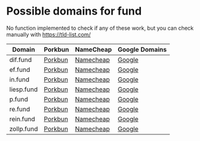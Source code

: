 # Possible domains for fund

No function implemented to check if any of these work, but you can check manually with https://tld-list.com/

| Domain | Porkbun | NameCheap | Google Domains |
|---|---|---|---|
| dif.fund | [Porkbun](https://porkbun.com/checkout/search?prb=e814663da1&tlds=&idnLanguage=&search=search&q=dif.fund) | [Namecheap](https://www.namecheap.com/domains/registration/results/?domain=dif.fund) | [Google](https://domains.google.com/registrar/search?searchTerm=dif.fund) |
| ef.fund | [Porkbun](https://porkbun.com/checkout/search?prb=e814663da1&tlds=&idnLanguage=&search=search&q=ef.fund) | [Namecheap](https://www.namecheap.com/domains/registration/results/?domain=ef.fund) | [Google](https://domains.google.com/registrar/search?searchTerm=ef.fund) |
| in.fund | [Porkbun](https://porkbun.com/checkout/search?prb=e814663da1&tlds=&idnLanguage=&search=search&q=in.fund) | [Namecheap](https://www.namecheap.com/domains/registration/results/?domain=in.fund) | [Google](https://domains.google.com/registrar/search?searchTerm=in.fund) |
| liesp.fund | [Porkbun](https://porkbun.com/checkout/search?prb=e814663da1&tlds=&idnLanguage=&search=search&q=liesp.fund) | [Namecheap](https://www.namecheap.com/domains/registration/results/?domain=liesp.fund) | [Google](https://domains.google.com/registrar/search?searchTerm=liesp.fund) |
| p.fund | [Porkbun](https://porkbun.com/checkout/search?prb=e814663da1&tlds=&idnLanguage=&search=search&q=p.fund) | [Namecheap](https://www.namecheap.com/domains/registration/results/?domain=p.fund) | [Google](https://domains.google.com/registrar/search?searchTerm=p.fund) |
| re.fund | [Porkbun](https://porkbun.com/checkout/search?prb=e814663da1&tlds=&idnLanguage=&search=search&q=re.fund) | [Namecheap](https://www.namecheap.com/domains/registration/results/?domain=re.fund) | [Google](https://domains.google.com/registrar/search?searchTerm=re.fund) |
| rein.fund | [Porkbun](https://porkbun.com/checkout/search?prb=e814663da1&tlds=&idnLanguage=&search=search&q=rein.fund) | [Namecheap](https://www.namecheap.com/domains/registration/results/?domain=rein.fund) | [Google](https://domains.google.com/registrar/search?searchTerm=rein.fund) |
| zollp.fund | [Porkbun](https://porkbun.com/checkout/search?prb=e814663da1&tlds=&idnLanguage=&search=search&q=zollp.fund) | [Namecheap](https://www.namecheap.com/domains/registration/results/?domain=zollp.fund) | [Google](https://domains.google.com/registrar/search?searchTerm=zollp.fund) |
